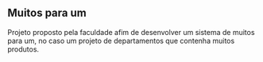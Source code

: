 ## Muitos para um

Projeto proposto pela faculdade afim de desenvolver um sistema de muitos para um, no caso um projeto de departamentos que contenha muitos produtos.